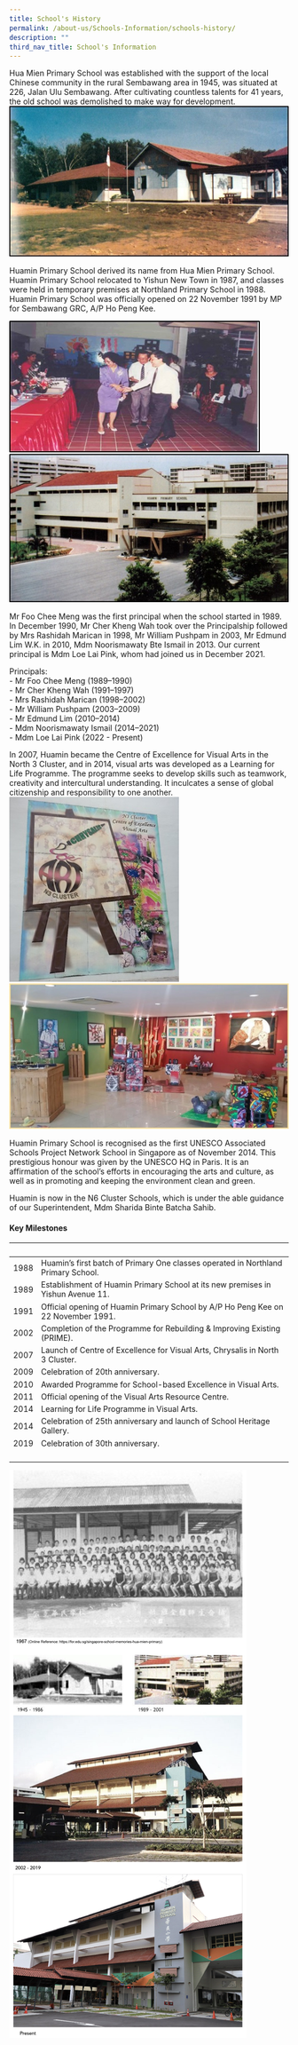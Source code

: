 ```yaml
---
title: School's History
permalink: /about-us/Schools-Information/schools-history/
description: ""
third_nav_title: School's Information
---
```

Hua Mien Primary School was established with the support of the local Chinese community in the rural Sembawang area in 1945, was situated at 226, Jalan Ulu Sembawang. After cultivating countless talents for 41 years, the old school was demolished to make way for development.
![](/images/huaminpri8.jpg)

Huamin Primary School derived its name from Hua Mien Primary School. Huamin Primary School relocated to Yishun New Town in 1987, and classes were held in temporary premises at Northland Primary School in 1988. Huamin Primary School was officially opened on 22 November 1991 by MP for Sembawang GRC, A/P Ho Peng Kee.

![](/images/huaminpri4.jpg)
![](/images/huaminpri3.jpg)

Mr Foo Chee Meng was the first principal when the school started in 1989. In December 1990, Mr Cher Kheng Wah took over the Principalship followed by Mrs Rashidah Marican in 1998, Mr William Pushpam in 2003, Mr Edmund Lim W.K. in 2010, Mdm Noorismawaty Bte Ismail in 2013. Our current principal is Mdm Loe Lai Pink, whom had joined us in December 2021.

Principals:  
\- Mr Foo Chee Meng (1989–1990)  <br> 
\- Mr Cher Kheng Wah (1991–1997)  <br>
\- Mrs Rashidah Marican (1998–2002)  <br>
\- Mr William Pushpam (2003–2009)  <br>
\- Mr Edmund Lim (2010–2014)  <br>
\- Mdm Noorismawaty Ismail (2014–2021) <br>
\- Mdm Loe Lai Pink (2022 - Present)

In 2007, Huamin became the Centre of Excellence for Visual Arts in the North 3 Cluster, and in 2014, visual arts was developed as a Learning for Life Programme. The programme seeks to develop skills such as teamwork, creativity and intercultural understanding. It inculcates a sense of global citizenship and responsibility to one another.
![](/images/huaminpri7.jpg)
![](/images/huaminpri6.jpg)

Huamin Primary School is recognised as the first UNESCO Associated Schools Project Network School in Singapore as of November 2014.&nbsp;This prestigious honour was given by the UNESCO HQ in Paris. It is an affirmation of the school’s efforts in encouraging the arts and culture, as well as in promoting and keeping the environment clean and green.

Huamin is now in the N6 Cluster Schools, which is under the able guidance of our Superintendent, Mdm Sharida Binte Batcha Sahib.

#### **Key Milestones**

| &nbsp; | &nbsp; |
| --- | --- |
| 1988 | Huamin’s first batch of Primary One classes operated in Northland Primary School. |
| 1989 | Establishment of Huamin Primary School at its new premises in Yishun Avenue 11. |
| 1991 | Official opening of Huamin Primary School by A/P Ho Peng Kee on 22 November 1991. |
| 2002 | Completion of the Programme for Rebuilding &amp; Improving Existing (PRIME). |
| 2007 | Launch of Centre of Excellence for Visual Arts, Chrysalis in North 3 Cluster. |
| 2009 | Celebration of 20th anniversary. |
| 2010 | Awarded Programme for School-based Excellence in Visual Arts. |
| 2011 | Official opening of the Visual Arts Resource Centre. |
| 2014 | Learning for Life Programme in Visual Arts. |
| 2014 | Celebration of 25th anniversary and launch of School Heritage Gallery. |
| 2019 | Celebration of 30th anniversary. |
| &nbsp; | &nbsp; |

![](/images/schools%20history(updated).png)